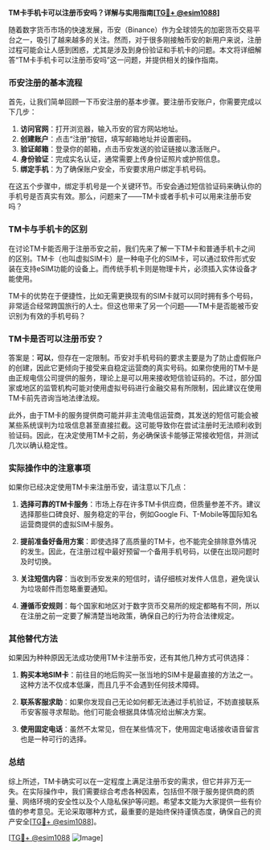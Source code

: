 **TM卡手机卡可以注册币安吗？详解与实用指南[[TG💪+ @esim1088](https://t.me/s/esim1088)]**

随着数字货币市场的快速发展，币安（Binance）作为全球领先的加密货币交易平台之一，吸引了越来越多的关注。然而，对于很多刚接触币安的新用户来说，注册过程可能会让人感到困惑，尤其是涉及到身份验证和手机卡的问题。本文将详细解答“TM卡手机卡可以注册币安吗”这一问题，并提供相关的操作指南。

### 币安注册的基本流程

首先，让我们简单回顾一下币安注册的基本步骤。要注册币安账户，你需要完成以下几步：

1. **访问官网**：打开浏览器，输入币安的官方网站地址。
2. **创建账户**：点击“注册”按钮，填写邮箱地址并设置密码。
3. **验证邮箱**：登录你的邮箱，点击币安发送的验证链接以激活账户。
4. **身份验证**：完成实名认证，通常需要上传身份证照片或护照信息。
5. **绑定手机**：为了确保账户安全，币安要求用户绑定手机号码。

在这五个步骤中，绑定手机号是一个关键环节。币安会通过短信验证码来确认你的手机号是否真实有效。那么，问题来了——TM卡或者手机卡可以用来注册币安吗？

### TM卡与手机卡的区别

在讨论TM卡能否用于注册币安之前，我们先来了解一下TM卡和普通手机卡之间的区别。TM卡（也叫虚拟SIM卡）是一种电子化的SIM卡，可以通过软件形式安装在支持eSIM功能的设备上。而传统手机卡则是物理卡片，必须插入实体设备才能使用。

TM卡的优势在于便捷性，比如无需更换现有的SIM卡就可以同时拥有多个号码，非常适合经常跨国旅行的人士。但这也带来了另一个问题——TM卡是否能被币安识别为有效的手机号码？

### TM卡是否可以注册币安？

答案是：**可以**，但存在一定限制。币安对手机号码的要求主要是为了防止虚假账户的创建，因此它更倾向于接受来自稳定运营商的真实号码。如果你使用的TM卡是由正规电信公司提供的服务，理论上是可以用来接收短信验证码的。不过，部分国家或地区的监管机构可能对使用虚拟号码进行金融交易有所限制，因此建议在使用TM卡前先咨询当地法律法规。

此外，由于TM卡的服务提供商可能并非主流电信运营商，其发送的短信可能会被某些系统误判为垃圾信息甚至直接拦截。这可能导致你在尝试注册时无法顺利收到验证码。因此，在决定使用TM卡之前，务必确保该卡能够正常接收短信，并测试几次以确认稳定性。

### 实际操作中的注意事项

如果你已经决定使用TM卡来注册币安，请注意以下几点：

1. **选择可靠的TM卡服务**：市场上存在许多TM卡供应商，但质量参差不齐。建议选择那些口碑良好、服务稳定的平台，例如Google Fi、T-Mobile等国际知名运营商提供的虚拟SIM卡服务。

2. **提前准备好备用方案**：即使选择了高质量的TM卡，也不能完全排除意外情况的发生。因此，在注册过程中最好预留一个备用手机号码，以便在出现问题时及时切换。

3. **关注短信内容**：当收到币安发来的短信时，请仔细核对发件人信息，避免误认为垃圾邮件而忽略重要通知。

4. **遵循币安规则**：每个国家和地区对于数字货币交易所的规定都略有不同，所以在注册之前一定要了解清楚当地政策，确保自己的行为符合法律规定。

### 其他替代方法

如果因为种种原因无法成功使用TM卡注册币安，还有其他几种方式可供选择：

1. **购买本地SIM卡**：前往目的地后购买一张当地的SIM卡是最直接的方法之一。这种方法不仅成本低廉，而且几乎不会遇到任何技术障碍。

2. **联系客服求助**：如果你发现自己无论如何都无法通过手机验证，不妨直接联系币安客服寻求帮助。他们可能会根据具体情况给出解决方案。

3. **使用固定电话**：虽然不太常见，但在某些情况下，使用固定电话接收语音留言也是一种可行的选择。

### 总结

综上所述，TM卡确实可以在一定程度上满足注册币安的需求，但它并非万无一失。在实际操作中，我们需要综合考虑各种因素，包括但不限于服务提供商的质量、网络环境的安全性以及个人隐私保护等问题。希望本文能为大家提供一些有价值的参考意见。无论采取哪种方式，最重要的是始终保持谨慎态度，确保自己的资产安全[[TG💪+ @esim1088](https://t.me/s/esim1088)]。

[[TG💪+ @esim1088](https://t.me/s/esim1088) ![Image](https://i.postimg.cc/4NQfJmqS/Snipaste-2025-05-13-00-14-12.png)]
